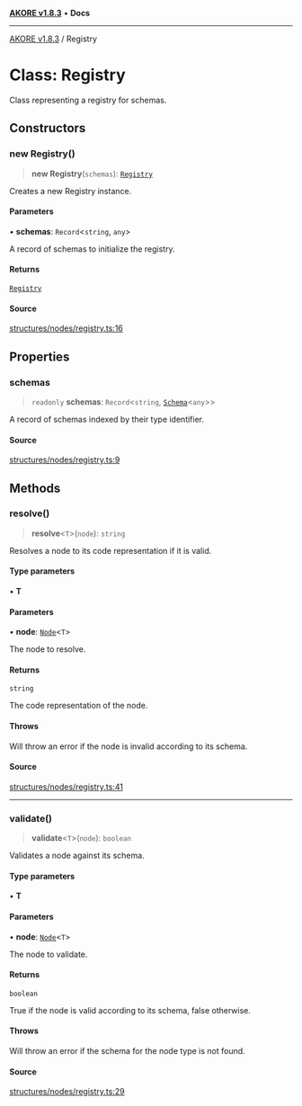 [**AKORE v1.8.3**](../README.md) • **Docs**

***

[AKORE v1.8.3](../globals.md) / Registry

# Class: Registry

Class representing a registry for schemas.

## Constructors

### new Registry()

> **new Registry**(`schemas`): [`Registry`](Registry.md)

Creates a new Registry instance.

#### Parameters

• **schemas**: `Record`\<`string`, `any`\>

A record of schemas to initialize the registry.

#### Returns

[`Registry`](Registry.md)

#### Source

[structures/nodes/registry.ts:16](https://github.com/Pavez7274/akore//blob/9379e12b9c8fd6ab82cc6e06af5ef6733f206841/src/structures/nodes/registry.ts#L16)

## Properties

### schemas

> `readonly` **schemas**: `Record`\<`string`, [`Schema`](Schema.md)\<`any`\>\>

A record of schemas indexed by their type identifier.

#### Source

[structures/nodes/registry.ts:9](https://github.com/Pavez7274/akore//blob/9379e12b9c8fd6ab82cc6e06af5ef6733f206841/src/structures/nodes/registry.ts#L9)

## Methods

### resolve()

> **resolve**\<`T`\>(`node`): `string`

Resolves a node to its code representation if it is valid.

#### Type parameters

• **T**

#### Parameters

• **node**: [`Node`](Node.md)\<`T`\>

The node to resolve.

#### Returns

`string`

The code representation of the node.

#### Throws

Will throw an error if the node is invalid according to its schema.

#### Source

[structures/nodes/registry.ts:41](https://github.com/Pavez7274/akore//blob/9379e12b9c8fd6ab82cc6e06af5ef6733f206841/src/structures/nodes/registry.ts#L41)

***

### validate()

> **validate**\<`T`\>(`node`): `boolean`

Validates a node against its schema.

#### Type parameters

• **T**

#### Parameters

• **node**: [`Node`](Node.md)\<`T`\>

The node to validate.

#### Returns

`boolean`

True if the node is valid according to its schema, false otherwise.

#### Throws

Will throw an error if the schema for the node type is not found.

#### Source

[structures/nodes/registry.ts:29](https://github.com/Pavez7274/akore//blob/9379e12b9c8fd6ab82cc6e06af5ef6733f206841/src/structures/nodes/registry.ts#L29)
